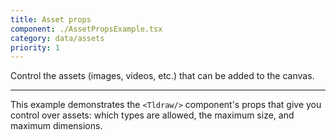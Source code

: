 ```yaml
---
title: Asset props
component: ./AssetPropsExample.tsx
category: data/assets
priority: 1
---
```


Control the assets (images, videos, etc.) that can be added to the canvas.

---

This example demonstrates the `<Tldraw/>` component's props that give you control over assets: which types are allowed, the maximum size, and maximum dimensions.
